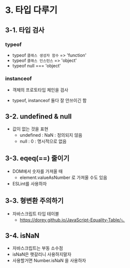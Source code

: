 # 3. 타입 다루기

## 3-1. 타입 검사

### typeof

- typeof `클래스 생성자 함수` => 'function'
- typeof `클래스 인스턴스` => 'object'
- typeof null === 'object'

### instanceof

- 객체의 프로토타입 체인을 검사

- typeof, instanceof 둘다 잘 안쓰이긴 함

## 3-2. undefined & null

- 값이 없는 것을 표현
  - undefined : NaN : 정의되지 않음
  - null : 0 : 명시적으로 없음

## 3-3. eqeq(==) 줄이기

- DOM에서 숫자를 가져올 때
  - element.valueAsNumber 로 가져올 수도 있음
- ESLint를 사용하자

## 3-3. 형변환 주의하기

- 자바스크립트 타입 테이블
  - https://dorey.github.io/JavaScript-Equality-Table/ㄴ

## 3-4. isNaN

- 자바스크립트는 부동 소수점
- isNaN은 햇갈리니 사용하지말자
- 사용할거면 Number.isNaN 을 사용하자
